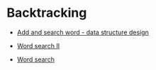# Backtracking

* [Add and search word - data structure design](all-problems/add-and-search-word.md)

* [Word search II](all-problems/word-search-ii.md)

* [Word search](all-problems/word-search.md)

